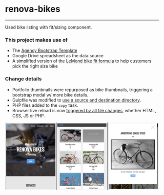 # renova-bikes
--------------
Used bike listing with fit/sizing component.

### This project makes use of
* The [Agency Bootstrap Template](https://startbootstrap.com/template-overviews/agency/)
* Google Drive spreadsheet as the data source
* A simplified version of the [LeMond bike fit formula](http://myworldfromabicycle.blogspot.com/2010/05/lemonds-sizing-chart.html) to help customers pick the right size bike


### Change details
* Portfolio thumbnails were repurposed as bike thumbnails, triggering a bootstrap modal w/ more bike details.
* Gulpfile was modified to [use a source and destination directory](https://github.com/jericho1ne/renova-bikes/commit/9d093d4f6d368ef28c97799bc058cf8f303c104e).
* PHP files added to the `copy` task. 
* Browser live reload is now [triggered by all file changes](https://github.com/jericho1ne/renova-bikes/commit/dfe7bf79ca72c8da90f9eb16b5c79d9153c19c09), whether HTML, CSS, JS or PHP.


![Landing Page / Bike Listing / Detail Modal](/src/img/layout.jpg)
